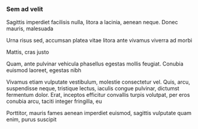### Sem ad velit

Sagittis imperdiet facilisis nulla, litora a lacinia, aenean neque. Donec mauris, malesuada

Urna risus sed, accumsan platea vitae litora ante vivamus viverra ad morbi

Mattis, cras justo

Quam, ante pulvinar vehicula phasellus egestas mollis feugiat. Conubia euismod laoreet, egestas nibh

Vivamus etiam vulputate vestibulum, molestie consectetur vel. Quis, arcu, suspendisse neque, tristique lectus, iaculis congue pulvinar, dictumst fermentum dolor. Erat, inceptos efficitur convallis turpis volutpat, per eros conubia arcu, taciti integer fringilla, eu

Porttitor, mauris fames aenean imperdiet euismod, sagittis vulputate quam enim, purus suscipit



